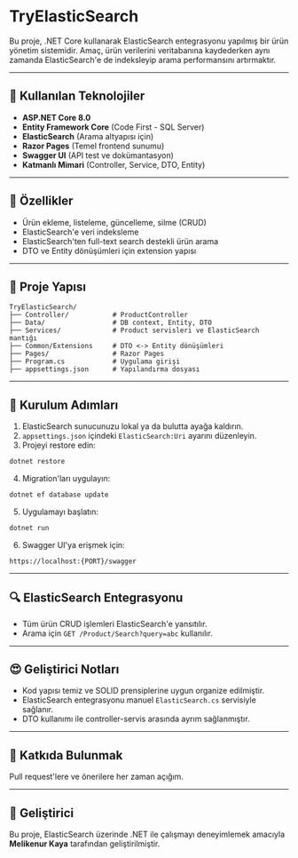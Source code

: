 # TryElasticSearch

Bu proje, .NET Core kullanarak ElasticSearch entegrasyonu yapılmış bir ürün yönetim sistemidir. Amaç, ürün verilerini veritabanına kaydederken aynı zamanda ElasticSearch'e de indeksleyip arama performansını artırmaktır.

---

## 🚀 Kullanılan Teknolojiler

* **ASP.NET Core 8.0**
* **Entity Framework Core** (Code First - SQL Server)
* **ElasticSearch** (Arama altyapısı için)
* **Razor Pages** (Temel frontend sunumu)
* **Swagger UI** (API test ve dokümantasyon)
* **Katmanlı Mimari** (Controller, Service, DTO, Entity)

---

## 🔧 Özellikler

* Ürün ekleme, listeleme, güncelleme, silme (CRUD)
* ElasticSearch'e veri indeksleme
* ElasticSearch'ten full-text search destekli ürün arama
* DTO ve Entity dönüşümleri için extension yapısı

---

## 📁 Proje Yapısı

```
TryElasticSearch/
├── Controller/           # ProductController
├── Data/                 # DB context, Entity, DTO
├── Services/             # Product servisleri ve ElasticSearch mantığı
├── Common/Extensions     # DTO <-> Entity dönüşümleri
├── Pages/                # Razor Pages
├── Program.cs            # Uygulama girişi
├── appsettings.json      # Yapılandırma dosyası
```

---

## 📆 Kurulum Adımları

1. ElasticSearch sunucunuzu lokal ya da bulutta ayağa kaldırın.
2. `appsettings.json` içindeki `ElasticSearch:Uri` ayarını düzenleyin.
3. Projeyi restore edin:

```bash
dotnet restore
```

4. Migration'ları uygulayın:

```bash
dotnet ef database update
```

5. Uygulamayı başlatın:

```bash
dotnet run
```

6. Swagger UI'ya erişmek için:

```
https://localhost:{PORT}/swagger
```

---

## 🔍 ElasticSearch Entegrasyonu

* Tüm ürün CRUD işlemleri ElasticSearch'e yansıtılır.
* Arama için `GET /Product/Search?query=abc` kullanılır.

---

## 😍 Geliştirici Notları

* Kod yapısı temiz ve SOLID prensiplerine uygun organize edilmiştir.
* ElasticSearch entegrasyonu manuel `ElasticSearch.cs` servisiyle sağlanır.
* DTO kullanımı ile controller-servis arasında ayrım sağlanmıştır.

---

## 📅 Katkıda Bulunmak

Pull request'lere ve önerilere her zaman açığım.

---

## 👤 Geliştirici

Bu proje, ElasticSearch üzerinde .NET ile çalışmayı deneyimlemek amacıyla **Melikenur Kaya** tarafından geliştirilmiştir.

